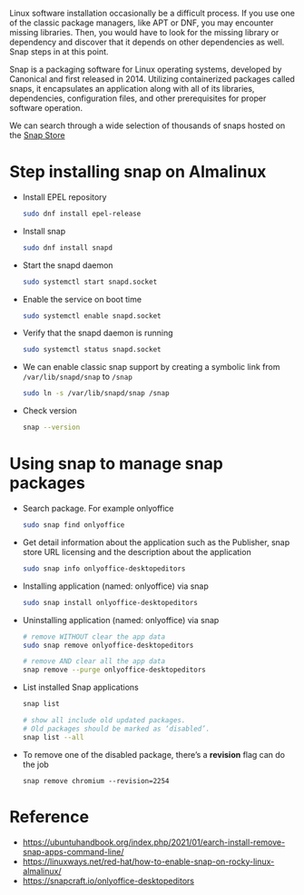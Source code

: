 Linux software installation occasionally be a difficult process. If you use one of the classic package managers, like APT or DNF, you may encounter missing libraries. Then, you would have to look for the missing library or dependency and discover that it depends on other dependencies as well. Snap steps in at this point.

Snap is a packaging software for Linux operating systems, developed by Canonical and first released in 2014. Utilizing containerized packages called snaps, it encapsulates an application along with all of its libraries, dependencies, configuration files, and other prerequisites for proper software operation.

We can search through a wide selection of thousands of snaps hosted on the [Snap Store](https://snapcraft.io/store)

# Step installing snap on Almalinux

- Install EPEL repository
    ```bash
    sudo dnf install epel-release
    ```
- Install snap
    ```bash
    sudo dnf install snapd
    ```
- Start the snapd daemon
    ```bash
    sudo systemctl start snapd.socket
    ```

- Enable the service on boot time
    ```bash
    sudo systemctl enable snapd.socket
    ```

- Verify that the snapd daemon is running
    ```bash
    sudo systemctl status snapd.socket
    ```

- We can enable classic snap support by creating a symbolic link from <code>/var/lib/snapd/snap</code> to <code>/snap</code>
    ```bash
    sudo ln -s /var/lib/snapd/snap /snap
    ```

- Check version
    ```bash
    snap --version
    ```

# Using snap to manage snap packages
- Search package. For example onlyoffice
    ```bash
    sudo snap find onlyoffice
    ```

- Get detail information about the application such as the Publisher, snap store URL licensing and the description about the application
    ```bash
    sudo snap info onlyoffice-desktopeditors
    ```

- Installing application (named: onlyoffice) via snap
    ```bash
    sudo snap install onlyoffice-desktopeditors
    ```

- Uninstalling application (named: onlyoffice) via snap
    ```bash
    # remove WITHOUT clear the app data
    sudo snap remove onlyoffice-desktopeditors

    # remove AND clear all the app data
    snap remove --purge onlyoffice-desktopeditors
    ```

- List installed Snap applications
    ```bash
    snap list

    # show all include old updated packages.
    # Old packages should be marked as ‘disabled’.
    snap list --all
    ```

- To remove one of the disabled package, there’s a **revision** flag can do the job
    ```
    snap remove chromium --revision=2254
    ```

# Reference
- https://ubuntuhandbook.org/index.php/2021/01/earch-install-remove-snap-apps-command-line/
- https://linuxways.net/red-hat/how-to-enable-snap-on-rocky-linux-almalinux/
- https://snapcraft.io/onlyoffice-desktopeditors
